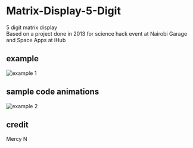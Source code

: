 # Matrix-Display-5-Digit
 5 digit matrix display<br>
 Based on a project done in 2013 for science hack event at Nairobi Garage and Space Apps at iHub

## example
![example 1](https://github.com/muchirijohn/Matrix-Display-5-Digit/blob/main/e_wear.gif)

## sample code animations
![example 2](https://github.com/muchirijohn/Matrix-Display-5-Digit/blob/main/atmel_studio-code.png)

## credit
Mercy N
